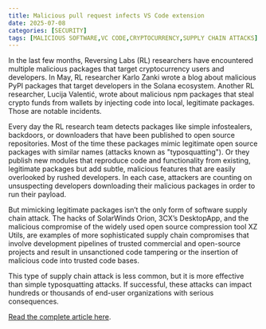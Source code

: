 ```yaml
---
title: Malicious pull request infects VS Code extension
date: 2025-07-08
categories: [SECURITY]
tags: [MALICIOUS SOFTWARE,VC CODE,CRYPTOCURRENCY,SUPPLY CHAIN ATTACKS]
---
```


In the last few months, Reversing Labs (RL) researchers have encountered multiple malicious packages that target cryptocurrency users and developers. In May, RL researcher Karlo Zanki wrote a blog about malicious PyPI packages that target developers in the Solana ecosystem. Another RL researcher, Lucija Valentić, wrote about malicious npm packages that steal crypto funds from wallets by injecting code into local, legitimate packages. Those are notable incidents.

Every day the RL research team detects packages like simple infostealers, backdoors, or downloaders that have been published to open source repositories. Most of the time these packages mimic legitimate open source packages with similar names (attacks known as "typosquatting"). Or they publish new modules that reproduce code and functionality from existing, legitimate packages but add subtle, malicious features that are easily overlooked by rushed developers. In each case, attackers are counting on unsuspecting developers downloading their malicious packages in order to run their payload.

But mimicking legitimate packages isn’t the only form of software supply chain attack. The hacks of SolarWinds Orion, 3CX’s DesktopApp, and the malicious compromise of the widely used open source compression tool XZ Utils, are examples of more sophisticated supply chain compromises that involve development pipelines of trusted commercial and open-source projects and result in unsanctioned code tampering or the insertion of malicious code into trusted code bases.

This type of supply chain attack is less common, but it is more effective than simple typosquatting attacks. If successful, these attacks can impact hundreds or thousands of end-user organizations with serious consequences.

[Read the complete article here](https://www.reversinglabs.com/blog/malicious-pull-request-infects-vscode-extension).